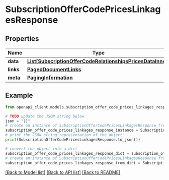 # SubscriptionOfferCodePricesLinkagesResponse


## Properties

Name | Type | Description | Notes
------------ | ------------- | ------------- | -------------
**data** | [**List[SubscriptionOfferCodeRelationshipsPricesDataInner]**](SubscriptionOfferCodeRelationshipsPricesDataInner.md) |  | 
**links** | [**PagedDocumentLinks**](PagedDocumentLinks.md) |  | 
**meta** | [**PagingInformation**](PagingInformation.md) |  | [optional] 

## Example

```python
from openapi_client.models.subscription_offer_code_prices_linkages_response import SubscriptionOfferCodePricesLinkagesResponse

# TODO update the JSON string below
json = "{}"
# create an instance of SubscriptionOfferCodePricesLinkagesResponse from a JSON string
subscription_offer_code_prices_linkages_response_instance = SubscriptionOfferCodePricesLinkagesResponse.from_json(json)
# print the JSON string representation of the object
print(SubscriptionOfferCodePricesLinkagesResponse.to_json())

# convert the object into a dict
subscription_offer_code_prices_linkages_response_dict = subscription_offer_code_prices_linkages_response_instance.to_dict()
# create an instance of SubscriptionOfferCodePricesLinkagesResponse from a dict
subscription_offer_code_prices_linkages_response_from_dict = SubscriptionOfferCodePricesLinkagesResponse.from_dict(subscription_offer_code_prices_linkages_response_dict)
```
[[Back to Model list]](../README.md#documentation-for-models) [[Back to API list]](../README.md#documentation-for-api-endpoints) [[Back to README]](../README.md)



